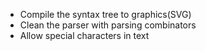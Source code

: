  - Compile the syntax tree to graphics(SVG)
 - Clean the parser with parsing combinators
 - Allow special characters in text
